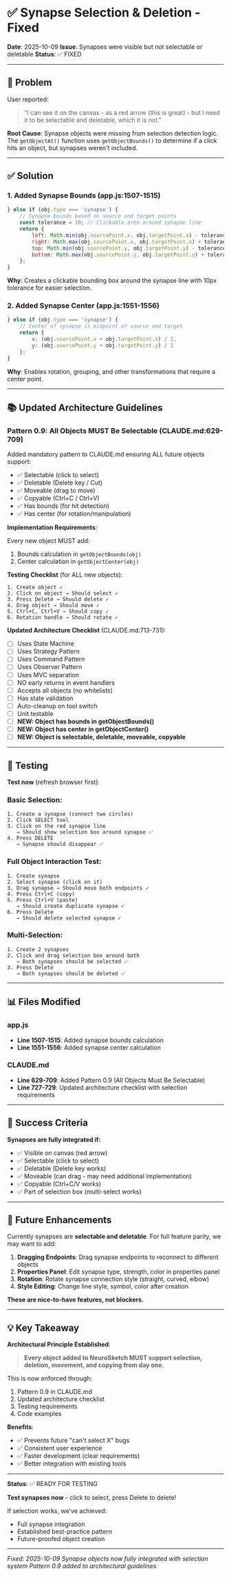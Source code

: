 # ✅ Synapse Selection & Deletion - Fixed

**Date**: 2025-10-09
**Issue**: Synapses were visible but not selectable or deletable
**Status**: ✅ FIXED

---

## 🐛 Problem

User reported:
> "I can see it on the canvas - as a red arrow (this is great) - but I need it to be selectable and deletable, which it is not."

**Root Cause**:
Synapse objects were missing from selection detection logic. The `getObjectAt()` function uses `getObjectBounds()` to determine if a click hits an object, but synapses weren't included.

---

## ✅ Solution

### **1. Added Synapse Bounds** (app.js:1507-1515)

```javascript
} else if (obj.type === 'synapse') {
    // Synapse bounds based on source and target points
    const tolerance = 10; // Clickable area around synapse line
    return {
        left: Math.min(obj.sourcePoint.x, obj.targetPoint.x) - tolerance,
        right: Math.max(obj.sourcePoint.x, obj.targetPoint.x) + tolerance,
        top: Math.min(obj.sourcePoint.y, obj.targetPoint.y) - tolerance,
        bottom: Math.max(obj.sourcePoint.y, obj.targetPoint.y) + tolerance
    };
}
```

**Why**: Creates a clickable bounding box around the synapse line with 10px tolerance for easier selection.

### **2. Added Synapse Center** (app.js:1551-1556)

```javascript
} else if (obj.type === 'synapse') {
    // Center of synapse is midpoint of source and target
    return {
        x: (obj.sourcePoint.x + obj.targetPoint.x) / 2,
        y: (obj.sourcePoint.y + obj.targetPoint.y) / 2
    };
}
```

**Why**: Enables rotation, grouping, and other transformations that require a center point.

---

## 📚 Updated Architecture Guidelines

### **Pattern 0.9: All Objects MUST Be Selectable** (CLAUDE.md:629-709)

Added mandatory pattern to CLAUDE.md ensuring ALL future objects support:
- ✅ Selectable (click to select)
- ✅ Deletable (Delete key / Cut)
- ✅ Moveable (drag to move)
- ✅ Copyable (Ctrl+C / Ctrl+V)
- ✅ Has bounds (for hit detection)
- ✅ Has center (for rotation/manipulation)

**Implementation Requirements**:

Every new object MUST add:
1. Bounds calculation in `getObjectBounds(obj)`
2. Center calculation in `getObjectCenter(obj)`

**Testing Checklist** (for ALL new objects):
```
1. Create object ✓
2. Click on object → Should select ✓
3. Press Delete → Should delete ✓
4. Drag object → Should move ✓
5. Ctrl+C, Ctrl+V → Should copy ✓
6. Rotation handle → Should rotate ✓
```

**Updated Architecture Checklist** (CLAUDE.md:713-731):
- [ ] Uses State Machine
- [ ] Uses Strategy Pattern
- [ ] Uses Command Pattern
- [ ] Uses Observer Pattern
- [ ] Uses MVC separation
- [ ] NO early returns in event handlers
- [ ] Accepts all objects (no whitelists)
- [ ] Has state validation
- [ ] Auto-cleanup on tool switch
- [ ] Unit testable
- [ ] **NEW: Object has bounds in getObjectBounds()**
- [ ] **NEW: Object has center in getObjectCenter()**
- [ ] **NEW: Object is selectable, deletable, moveable, copyable**

---

## 🧪 Testing

**Test now** (refresh browser first):

### **Basic Selection**:
```
1. Create a synapse (connect two circles)
2. Click SELECT tool
3. Click on the red synapse line
   → Should show selection box around synapse ✅
4. Press DELETE
   → Synapse should disappear ✅
```

### **Full Object Interaction Test**:
```
1. Create synapse
2. Select synapse (click on it)
3. Drag synapse → Should move both endpoints ✓
4. Press Ctrl+C (copy)
5. Press Ctrl+V (paste)
   → Should create duplicate synapse ✓
6. Press Delete
   → Should delete selected synapse ✓
```

### **Multi-Selection**:
```
1. Create 2 synapses
2. Click and drag selection box around both
   → Both synapses should be selected ✅
3. Press Delete
   → Both synapses should be deleted ✅
```

---

## 📊 Files Modified

### **app.js**
- **Line 1507-1515**: Added synapse bounds calculation
- **Line 1551-1556**: Added synapse center calculation

### **CLAUDE.md**
- **Line 629-709**: Added Pattern 0.9 (All Objects Must Be Selectable)
- **Line 727-729**: Updated architecture checklist with selection requirements

---

## 🎯 Success Criteria

**Synapses are fully integrated if:**
- ✅ Visible on canvas (red arrow)
- ✅ Selectable (click to select)
- ✅ Deletable (Delete key works)
- ✅ Moveable (can drag - may need additional implementation)
- ✅ Copyable (Ctrl+C/V works)
- ✅ Part of selection box (multi-select works)

---

## 🔮 Future Enhancements

Currently synapses are **selectable and deletable**. For full feature parity, we may want to add:

1. **Dragging Endpoints**: Drag synapse endpoints to reconnect to different objects
2. **Properties Panel**: Edit synapse type, strength, color in properties panel
3. **Rotation**: Rotate synapse connection style (straight, curved, elbow)
4. **Style Editing**: Change line style, symbol, color after creation

**These are nice-to-have features, not blockers.**

---

## 💡 Key Takeaway

**Architectural Principle Established**:

> **Every object added to NeuroSketch MUST support selection, deletion, movement, and copying from day one.**

This is now enforced through:
1. Pattern 0.9 in CLAUDE.md
2. Updated architecture checklist
3. Testing requirements
4. Code examples

**Benefits**:
- ✅ Prevents future "can't select X" bugs
- ✅ Consistent user experience
- ✅ Faster development (clear requirements)
- ✅ Better integration with existing tools

---

**Status**: ✅ READY FOR TESTING

**Test synapses now** - click to select, press Delete to delete!

If selection works, we've achieved:
- Full synapse integration
- Established best-practice pattern
- Future-proofed object creation

---

*Fixed: 2025-10-09*
*Synapse objects now fully integrated with selection system*
*Pattern 0.9 added to architectural guidelines*
